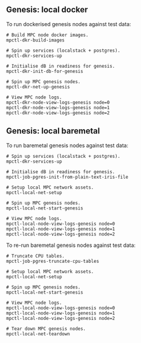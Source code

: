 ## Genesis: local docker

To run dockerised genesis nodes against test data:

```
# Build MPC node docker images.
mpctl-dkr-build-images

# Spin up services (localstack + postgres).
mpctl-dkr-services-up

# Initialise dB in readiness for genesis.
mpctl-dkr-init-db-for-genesis

# Spin up MPC genesis nodes.
mpctl-dkr-net-up-genesis

# View MPC node logs.
mpctl-dkr-node-view-logs-genesis node=0
mpctl-dkr-node-view-logs-genesis node=1
mpctl-dkr-node-view-logs-genesis node=2
```

## Genesis: local baremetal

To run baremetal genesis nodes against test data:

```
# Spin up services (localstack + postgres).
mpctl-dkr-services-up

# Initialise dB in readiness for genesis.
mpctl-job-pgres-init-from-plain-text-iris-file

# Setup local MPC network assets.
mpctl-local-net-setup

# Spin up MPC genesis nodes.
mpctl-local-net-start-genesis

# View MPC node logs.
mpctl-local-node-view-logs-genesis node=0
mpctl-local-node-view-logs-genesis node=1
mpctl-local-node-view-logs-genesis node=2
```

To re-run baremetal genesis nodes against test data:

```
# Truncate CPU tables.
mpctl-job-pgres-truncate-cpu-tables

# Setup local MPC network assets.
mpctl-local-net-setup

# Spin up MPC genesis nodes.
mpctl-local-net-start-genesis

# View MPC node logs.
mpctl-local-node-view-logs-genesis node=0
mpctl-local-node-view-logs-genesis node=1
mpctl-local-node-view-logs-genesis node=2

# Tear down MPC genesis nodes.
mpctl-local-net-teardown
```
